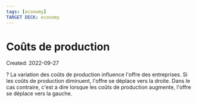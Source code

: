 ```yaml
---
tags: [economy]
TARGET DECK: economy
---
```

# Coûts de production
Created: 2022-09-27

?
La variation des coûts de production influence l'offre des entreprises. Si les coûts de production diminuent, l'offre se déplace vers la droite. Dans le cas contraire, c'est a dire lorsque les coûts de production augmente, l'offre se déplace vers la gauche.
<!--SR:!2024-07-14,117,210-->